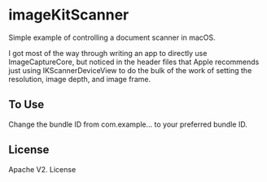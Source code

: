 # imageKitScanner

Simple example of controlling a document scanner in macOS.

I got most of the way through writing an app to directly use ImageCaptureCore, but noticed in the
header files that Apple recommends just using IKScannerDeviceView to do the bulk of the work of
setting the resolution, image depth, and image frame.

## To Use

Change the bundle ID from com.example… to your preferred bundle ID.

## License

Apache V2. License
